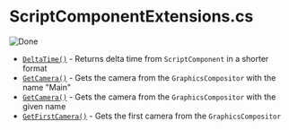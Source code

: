 # ScriptComponentExtensions.cs

![Done](https://img.shields.io/badge/status-done-green)

- [`DeltaTime()`](xref:Stride.CommunityToolkit.Engine.ScriptComponentExtensions.DeltaTime(Stride.Engine.ScriptComponent)) - Returns delta time from `ScriptComponent` in a shorter format
- [`GetCamera()`](xref:Stride.CommunityToolkit.Engine.ScriptComponentExtensions.GetGCCamera(Stride.Engine.ScriptComponent)) - Gets the camera from the `GraphicsCompositor` with the name "Main"
- [`GetCamera()`](xref:Stride.CommunityToolkit.Engine.ScriptComponentExtensions.GetGCCamera(Stride.Engine.ScriptComponent,System.String)) - Gets the camera from the `GraphicsCompositor` with the given name
- [`GetFirstCamera()`](xref:Stride.CommunityToolkit.Engine.ScriptComponentExtensions.GetFirstGCCamera(Stride.Engine.ScriptComponent)) - Gets the first camera from the `GraphicsCompositor`